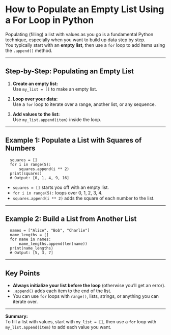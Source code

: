 # How to Populate an Empty List Using a For Loop in Python

Populating (filling) a list with values as you go is a fundamental Python technique, especially when you want to build up data step by step.  
You typically start with an **empty list**, then use a `for` loop to add items using the `.append()` method.

---

## Step-by-Step: Populating an Empty List

1. **Create an empty list:**  
   Use `my_list = []` to make an empty list.

2. **Loop over your data:**  
   Use a `for` loop to iterate over a range, another list, or any sequence.

3. **Add values to the list:**  
   Use `my_list.append(item)` inside the loop.

---

## Example 1: Populate a List with Squares of Numbers

      squares = []
      for i in range(5):
          squares.append(i ** 2)
      print(squares)
      # Output: [0, 1, 4, 9, 16]

- `squares = []` starts you off with an empty list.
- `for i in range(5):` loops over 0, 1, 2, 3, 4.
- `squares.append(i ** 2)` adds the square of each number to the list.

---

## Example 2: Build a List from Another List

      names = ["Alice", "Bob", "Charlie"]
      name_lengths = []
      for name in names:
          name_lengths.append(len(name))
      print(name_lengths)
      # Output: [5, 3, 7]

---

## Key Points

- **Always initialize your list before the loop** (otherwise you’ll get an error).
- `.append()` adds each item to the end of the list.
- You can use `for` loops with `range()`, lists, strings, or anything you can iterate over.

---

**Summary:**  
To fill a list with values, start with `my_list = []`, then use a `for` loop with `my_list.append(item)` to add each value you want.
